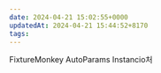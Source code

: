 ```yaml
---
date: 2024-04-21 15:02:55+0000
updatedAt: 2024-04-21 15:44:52+8170
tags: 
---
```

FixtureMonkey
AutoParams
Instancio처
